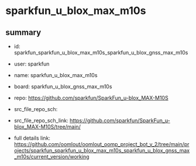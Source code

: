# sparkfun_u_blox_max_m10s
 
## summary 
* id: sparkfun_sparkfun_u_blox_max_m10s_sparkfun_u_blox_gnss_max_m10s
* user: sparkfun
* name: sparkfun_u_blox_max_m10s
* board: sparkfun_u_blox_gnss_max_m10s
* repo: https://github.com/sparkfun/SparkFun_u-blox_MAX-M10S



* src_file_repo_sch: 
* src_file_repo_sch_link: https://github.com/sparkfun/SparkFun_u-blox_MAX-M10S/tree/main/
* full details link: https://github.com/oomlout/oomlout_oomp_project_bot_v_2/tree/main/projects/sparkfun_sparkfun_u_blox_max_m10s_sparkfun_u_blox_gnss_max_m10s/current_version/working  







